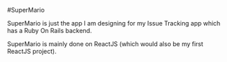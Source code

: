 #SuperMario

SuperMario is just the app I am designing for my Issue Tracking app which has a Ruby On Rails backend.

SuperMario is mainly done on ReactJS (which would also be my first ReactJS project).


